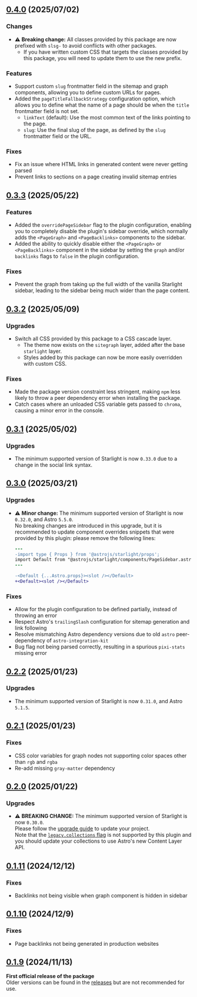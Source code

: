 ## [0.4.0](https://github.com/Fevol/starlight-site-graph/releases/tag/0.4.0) (2025/07/02)
### Changes
-   ⚠️ **Breaking change:** All classes provided by this package are now prefixed with `slsg-` to avoid conflicts with other packages.
    -   If you have written custom CSS that targets the classes provided by this package, you will need to update them to use the new prefix.

### Features
-   Support custom `slug` frontmatter field in the sitemap and graph components, allowing you to define custom URLs for pages.
-   Added the `pageTitleFallbackStrategy` configuration option, which allows you to define what the name of a page should be when the `title` frontmatter field is not set.
    -   `linkText` (default): Use the most common text of the links pointing to the page.
    -   `slug`: Use the final slug of the page, as defined by the `slug` frontmatter field or the URL.

### Fixes
-   Fix an issue where HTML links in generated content were never getting parsed
-   Prevent links to sections on a page creating invalid sitemap entries

## [0.3.3](https://github.com/Fevol/starlight-site-graph/releases/tag/0.3.3) (2025/05/22)
### Features
-   Added the `overridePageSidebar` flag to the plugin configuration, enabling you to completely disable the
    plugin's sidebar override, which normally adds the `<PageGraph>` and `<PageBacklinks>` components to the sidebar.
-   Added the ability to quickly disable either the `<PageGraph>` or `<PageBacklinks>` component
    in the sidebar by setting the `graph` and/or `backlinks` flags to `false` in the plugin configuration.

### Fixes
-   Prevent the graph from taking up the full width of the vanilla Starlight sidebar, leading to the sidebar
    being much wider than the page content.

## [0.3.2](https://github.com/Fevol/starlight-site-graph/releases/tag/0.3.2) (2025/05/09)
### Upgrades
-    Switch all CSS provided by this package to a CSS cascade layer.
     - The theme now exists on the `sitegraph` layer, added after the base `starlight` layer.
     - Styles added by this package can now be more easily overridden with custom CSS.

### Fixes
-   Made the package version constraint less stringent, making `npm` less likely to throw a peer dependency error 
    when installing the package.
-   Catch cases where an unloaded CSS variable gets passed to `chroma`, causing a minor error in the console.


## [0.3.1](https://github.com/Fevol/starlight-site-graph/releases/tag/0.3.1) (2025/05/02)
### Upgrades
-   The minimum supported version of Starlight is now `0.33.0` due to a change in the social link syntax.

## [0.3.0](https://github.com/Fevol/starlight-site-graph/releases/tag/0.3.0) (2025/03/21)
### Upgrades
-   ⚠️ **Minor change:** The minimum supported version of Starlight is now `0.32.0`, and Astro `5.5.0`.<br>
    No breaking changes are introduced in this upgrade, but it is recommended to update component overrides
    snippets that were provided by this plugin: please remove the following lines:
    ```diff
    ---
    -import type { Props } from '@astrojs/starlight/props';
    import Default from "@astrojs/starlight/components/PageSidebar.astro";
    ---
    
    -<Default {...Astro.props}><slot /></Default>
    +<Default><slot /></Default>
    ```

### Fixes
-   Allow for the plugin configuration to be defined partially, instead of throwing an error
-   Respect Astro's `trailingSlash` configuration for sitemap generation and link following
-   Resolve mismatching Astro dependency versions due to old `astro` peer-dependency of `astro-integration-kit`
-   Bug flag not being parsed correctly, resulting in a spurious `pixi-stats` missing error

## [0.2.2](https://github.com/Fevol/starlight-site-graph/releases/tag/0.2.2) (2025/01/23)
### Upgrades
-   The minimum supported version of Starlight is now `0.31.0`, and Astro `5.1.5`.

## [0.2.1](https://github.com/Fevol/starlight-site-graph/releases/tag/0.2.1) (2025/01/23)
### Fixes
-   CSS color variables for graph nodes not supporting color spaces other than `rgb` and `rgba`
-   Re-add missing `gray-matter` dependency


## [0.2.0](https://github.com/Fevol/starlight-site-graph/releases/tag/0.2.0) (2025/01/22)
### Upgrades 
-   ⚠️ **BREAKING CHANGE:** The minimum supported version of Starlight is now `0.30.0`.<br>
    Please follow the [upgrade guide](https://github.com/withastro/starlight/releases/tag/%40astrojs/starlight%400.30.0) to update your project.<br>
    Note that the [`legacy.collections` flag](https://docs.astro.build/en/reference/legacy-flags/#collections) is not supported by this plugin and you should update your collections to use Astro's new Content Layer API.

## [0.1.11](https://github.com/Fevol/starlight-site-graph/releases/tag/0.1.11) (2024/12/12)
### Fixes
-   Backlinks not being visible when graph component is hidden in sidebar

## [0.1.10](https://github.com/Fevol/starlight-site-graph/releases/tag/0.1.10) (2024/12/9)
### Fixes
-   Page backlinks not being generated in production websites

## [0.1.9](https://github.com/Fevol/starlight-site-graph/releases/tag/0.1.9) (2024/11/13)
**First official release of the package** <br/>
Older versions can be found in the [releases](https://github.com/Fevol/starlight-site-graph/releases) but are not recommended for use.
